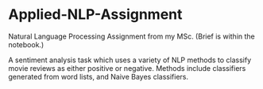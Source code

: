 # Applied-NLP-Assignment
Natural Language Processing Assignment from my MSc. (Brief is within the notebook.)

A sentiment analysis task which uses a variety of NLP methods to classify movie reviews as either positive or negative. Methods include classifiers generated from word lists, and Naive Bayes classifiers.
